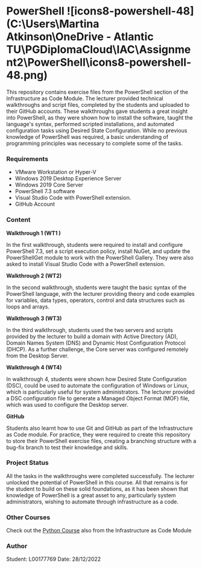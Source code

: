 # PowerShell ![icons8-powershell-48](C:\Users\Martina Atkinson\OneDrive - Atlantic TU\PGDiplomaCloud\IAC\Assignment2\PowerShell\icons8-powershell-48.png)

This repository contains exercise files from the PowerShell section of the Infrastructure as Code Module.  The lecturer provided technical walkthroughs and script files, completed by the students and uploaded to their GitHub accounts.  These walkthroughs gave students a great insight into PowerShell, as they were shown how to install the software, taught the language's syntax, performed scripted installations, and automated configuration tasks using Desired State Configuration. While no previous knowledge of PowerShell was required, a basic understanding of programming principles was necessary to complete some of the tasks.

### Requirements 

- VMware Workstation or Hyper-V
- Windows 2019 Desktop Experience Server
- Windows 2019 Core Server 
- PowerShell 7.3  software
- Visual Studio Code with PowerShell extension. 
- GitHub Account

### Content

**Walkthrough 1 (WT1 )**

In the first walkthrough, students were required to install and configure PowerShell 7.3, set a script execution policy, install NuGet, and update the PowerShellGet module to work with the  PowerShell Gallery.  They were also asked to install Visual Studio Code with a PowerShell extension. 

**Walkthrough 2 (WT2)**

In the second walkthrough, students were taught the basic syntax of the PowerShell language,  with the lecturer providing theory and code examples for variables, data types, operators, control and data structures such as loops and arrays. 

**Walkthrough 3 (WT3)**

In the third walkthrough, students used the two servers and scripts provided by the lecturer to build a domain with Active Directory (AD), Domain Names System (DNS) and Dynamic Host Configuration Protocol (DHCP). As a further challenge, the Core server was configured remotely from the Desktop Server. 

**Walkthrough 4 (WT4)**

In walkthrough 4, students were shown how Desired State Configuration (DSC), could be used to automate the configuration of Windows or Linux, which is particularly useful for system administrators. The lecturer provided a DSC configuration file to generate a Managed Object Format (MOF) file, which was used to configure the Desktop server. 

**GitHub**

Students also learnt how to use Git and GitHub as part of the Infrastructure as Code module. For practice, they were required to create this repository to store their PowerShell exercise files, creating a branching structure with a bug-fix branch to test their knowledge and skills.

### Project Status

All the tasks in the walkthroughs were completed successfully. The lecturer unlocked the potential of PowerShell in this course.  All that remains is for the student to build on these solid foundations, as it has been shown that knowledge of PowerShell is a great asset to any, particularly system administrators, wishing to automate through infrastructure as a code.

### Other Courses

Check out  the  [Python Course](https://github.com/L00177769/Python.git) also from the Infrastructure as Code Module

### Author

Student: L00177769  Date: 28/12/2022
